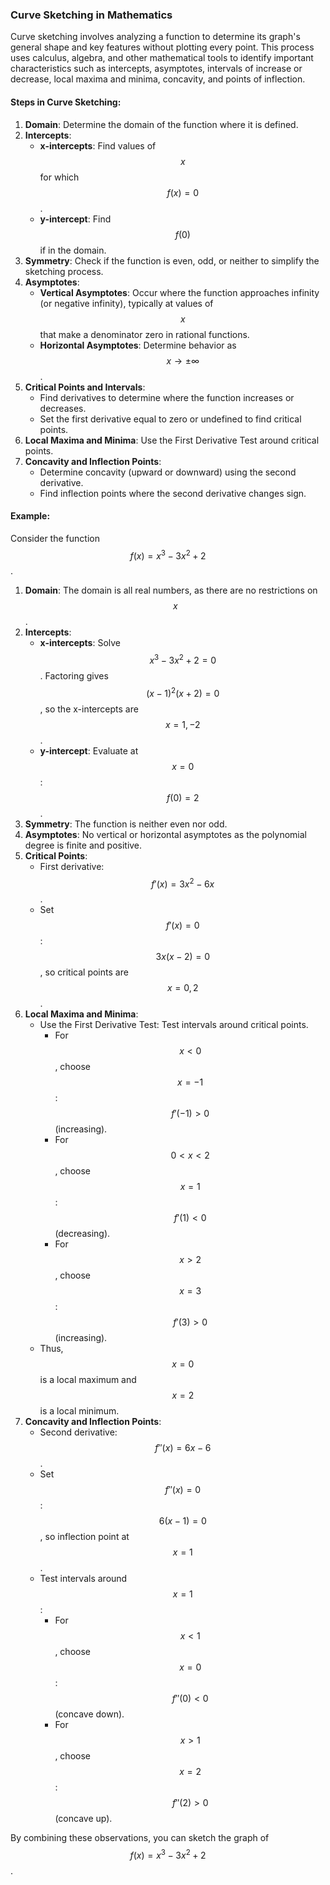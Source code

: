 ### Curve Sketching in Mathematics

Curve sketching involves analyzing a function to determine its graph's general shape and key features without plotting every point. This process uses calculus, algebra, and other mathematical tools to identify important characteristics such as intercepts, asymptotes, intervals of increase or decrease, local maxima and minima, concavity, and points of inflection.

#### Steps in Curve Sketching:

1. **Domain**: Determine the domain of the function where it is defined.
2. **Intercepts**:
   - **x-intercepts**: Find values of $$ x $$ for which $$ f(x) = 0 $$.
   - **y-intercept**: Find $$ f(0) $$ if in the domain.
3. **Symmetry**: Check if the function is even, odd, or neither to simplify the sketching process.
4. **Asymptotes**:
   - **Vertical Asymptotes**: Occur where the function approaches infinity (or negative infinity), typically at values of $$ x $$ that make a denominator zero in rational functions.
   - **Horizontal Asymptotes**: Determine behavior as $$ x \to \pm\infty $$.
5. **Critical Points and Intervals**:
   - Find derivatives to determine where the function increases or decreases.
   - Set the first derivative equal to zero or undefined to find critical points.
6. **Local Maxima and Minima**: Use the First Derivative Test around critical points.
7. **Concavity and Inflection Points**:
   - Determine concavity (upward or downward) using the second derivative.
   - Find inflection points where the second derivative changes sign.

#### Example:

Consider the function $$ f(x) = x^3 - 3x^2 + 2 $$.

1. **Domain**: The domain is all real numbers, as there are no restrictions on $$ x $$.
2. **Intercepts**:
   - **x-intercepts**: Solve $$ x^3 - 3x^2 + 2 = 0 $$. Factoring gives $$ (x-1)^2(x+2) = 0 $$, so the x-intercepts are $$ x = 1, -2 $$.
   - **y-intercept**: Evaluate at $$ x = 0 $$: $$ f(0) = 2 $$.
3. **Symmetry**: The function is neither even nor odd.
4. **Asymptotes**: No vertical or horizontal asymptotes as the polynomial degree is finite and positive.
5. **Critical Points**:
   - First derivative: $$ f'(x) = 3x^2 - 6x $$.
   - Set $$ f'(x) = 0 $$: $$ 3x(x-2) = 0 $$, so critical points are $$ x = 0, 2 $$.
6. **Local Maxima and Minima**:
   - Use the First Derivative Test: Test intervals around critical points.
     - For $$ x < 0 $$, choose $$ x = -1 $$: $$ f'(-1) > 0 $$ (increasing).
     - For $$ 0 < x < 2 $$, choose $$ x = 1 $$: $$ f'(1) < 0 $$ (decreasing).
     - For $$ x > 2 $$, choose $$ x = 3 $$: $$ f'(3) > 0 $$ (increasing).
   - Thus, $$ x = 0 $$ is a local maximum and $$ x = 2 $$ is a local minimum.
7. **Concavity and Inflection Points**:
   - Second derivative: $$ f''(x) = 6x - 6 $$.
   - Set $$ f''(x) = 0 $$: $$ 6(x-1) = 0 $$, so inflection point at $$ x = 1 $$.
   - Test intervals around $$ x = 1 $$:
     - For $$ x < 1 $$, choose $$ x = 0 $$: $$ f''(0) < 0 $$ (concave down).
     - For $$ x > 1 $$, choose $$ x = 2 $$: $$ f''(2) > 0 $$ (concave up).

By combining these observations, you can sketch the graph of $$ f(x) = x^3 - 3x^2 + 2 $$.